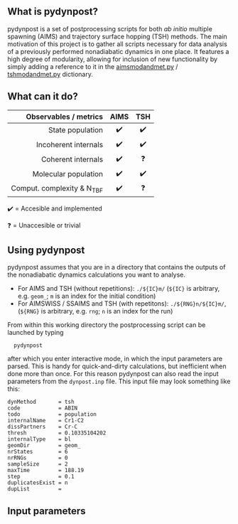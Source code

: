 ## What is pydynpost? 

pydynpost is a set of postprocessing scripts for both *ab initio* multiple spawning (AIMS) and trajectory surface hopping (TSH) methods.
The main motivation of this project is to gather all scripts necessary for data analysis of a previously performed nonadiabatic dynamics in one place. It features a high degree of modularity, allowing for inclusion of new functionality by simply adding a reference to it in the 
[aimsmodandmet.py](https://github.com/ispg-group/pydynpost/blob/master/aimsscripts/src/aimsmodandmet.py) / [tshmodandmet.py](https://github.com/ispg-group/pydynpost/blob/master/tshscripts/src/tshmodandmet.py) dictionary.

## What can it do?


| **Observables / metrics**            |      **AIMS**      |      **TSH**       |
|-------------------------------------:|:------------------:|:------------------:|
| State population                     | :heavy_check_mark: | :heavy_check_mark: |
| Incoherent internals                 | :heavy_check_mark: | :heavy_check_mark: |
| Coherent internals                   | :heavy_check_mark: |     :question:     |
| Molecular population                 | :heavy_check_mark: | :heavy_check_mark: |
| Comput. complexity & N<sub>TBF</sub> | :heavy_check_mark: |     :question:     |

:heavy_check_mark: = Accesible and implemented

:question: = Unaccesible or trivial

## Using pydynpost

pydynpost assumes that you are in a directory that contains the outputs of the nonadiabatic dynamics calculations you want to analyse.

   - For AIMS and TSH (without repetitions): `./${IC}m/`  (`${IC}` is arbitrary, e.g. `geom_`; `m` is an index for the initial condition)
   - For AIMSWISS / SSAIMS and TSH (with repetitons):  `./${RNG}n/${IC}m/`, (`${RNG}` is arbitrary, e.g. `rng`; `n` is an index for the run)
   
From within this working directory the postprocessing script can be launched by typing

```
  pydynpost
```

after which you enter interactive mode, in which the input parameters are parsed. This is handy for quick-and-dirty calculations, but inefficient when done more than once. For this reason pydynpost can also read the input parameters from the `dynpost.inp` file. This input file may look something like this:

```
dynMethod       = tsh
code            = ABIN
todo            = population
internalName    = Cr1-C2
dissPartners    = Cr-C
thresh          = 0.10335104202
internalType    = bl
geomDir         = geom_
nrStates        = 6
nrRNGs          = 0
sampleSize      = 2
maxTime         = 188.19
step            = 0.1
duplicatesExist = n
dupList         =
```

## Input parameters

